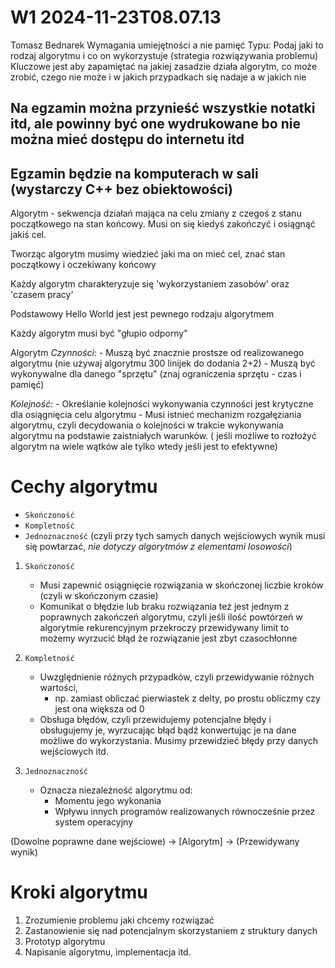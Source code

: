 W1 2024-11-23T08.07.13
========================
Tomasz Bednarek
Wymagania umiejętności a nie pamięć
Typu: Podaj jaki to rodzaj algorytmu i co on wykorzystuje (strategia rozwiązywania problemu)
Kluczowe jest aby zapamiętać na jakiej zasadzie działa algorytm, co może zrobić, czego nie może i w jakich przypadkach się nadaje a w jakich nie

Na egzamin można przynieść wszystkie notatki itd, ale powinny być one wydrukowane bo nie można mieć dostępu do internetu itd
-
Egzamin  będzie na komputerach w sali (wystarczy C++ bez obiektowości)
-

Algorytm - sekwencja działań mająca na celu zmiany z czegoś z stanu początkowego na stan końcowy.
Musi on się kiedyś zakończyć i osiągnąć jakiś cel.

Tworząc algorytm musimy wiedzieć jaki ma on mieć cel, znać stan początkowy i oczekiwany końcowy

Każdy algorytm charakteryzuje się 'wykorzystaniem zasobów' oraz 'czasem pracy'

Podstawowy Hello World jest jest pewnego rodzaju algorytmem

Każdy algorytm musi być "głupio odporny"

Algorytm
_Czynności_:
    - Muszą być znacznie prostsze od realizowanego algorytmu (nie używaj algorytmu 300 linijek do dodania 2+2)
    - Muszą być wykonywalne dla danego "sprzętu" (znaj ograniczenia sprzętu - czas i pamięć)

_Kolejność_:
    - Określanie kolejności wykonywania czynności jest krytyczne dla osiągnięcia celu algorytmu 
    - Musi istnieć mechanizm rozgałęziania algorytmu, czyli decydowania o kolejności w trakcie wykonywania algorytmu na podstawie zaistniałych warunków. ( jeśli możliwe to rozłożyć algorytm na wiele wątków ale tylko wtedy jeśli jest to efektywne)

Cechy algorytmu
=
- `Skończoność`
- `Kompletność`
- `Jednoznaczność` (czyli przy tych samych danych wejściowych wynik musi się powtarzać, _nie dotyczy algorytmów z elementami losowości_)

1. `Skończoność`
    - Musi zapewnić osiągnięcie rozwiązania w skończonej liczbie kroków (czyli w skończonym czasie)
    - Komunikat o błędzie lub braku rozwiązania też jest jednym z poprawnych zakończeń algorytmu, czyli jeśli ilość powtórzeń w algorytmie rekurencyjnym przekroczy przewidywany limit to możemy wyrzucić błąd że rozwiązanie jest zbyt czasochłonne

2. `Kompletność`
    - Uwzględnienie różnych przypadków, czyli przewidywanie różnych wartości, 
        * np. zamiast obliczać pierwiastek z delty, po prostu obliczmy czy jest ona większa od 0
    - Obsługa błędów, czyli przewidujemy potencjalne błędy i obsługujemy je, wyrzucając błąd bądź konwertując je na dane możliwe do wykorzystania. Musimy przewidzieć błędy przy danych wejściowych itd.

3. `Jednoznaczność`
    - Oznacza niezależność algorytmu od:
        * Momentu jego wykonania
        * Wpływu innych programów realizowanych równocześnie przez system operacyjny

(Dowolne poprawne dane wejściowe) -> [Algorytm] -> (Przewidywany wynik)

Kroki algorytmu
=
1. Zrozumienie problemu jaki chcemy rozwiązać
2. Zastanowienie się nad potencjalnym skorzystaniem z struktury danych
3. Prototyp algorytmu
4. Napisanie algorytmu, implementacja itd.
